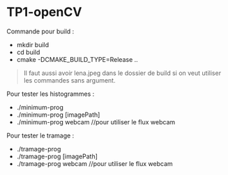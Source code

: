 # TP1-openCV

Commande pour build : 
- mkdir build
- cd build
- cmake -DCMAKE_BUILD_TYPE=Release .. 
> Il faut aussi avoir lena.jpeg dans le dossier de build si on veut utiliser les commandes sans argument.

Pour tester les histogrammes : 
- ./minimum-prog
- ./minimum-prog [imagePath]
- ./minimum-prog webcam //pour utiliser le flux webcam

Pour tester le tramage : 
- ./tramage-prog
- ./tramage-prog [imagePath]
- ./tramage-prog webcam //pour utiliser le flux webcam
